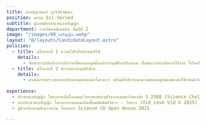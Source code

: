 ```yaml
---
title: นายชญานนท์ กุลวิภัชวัฒนา
position: พรรค Sci-Served
subtitle: ผู้ลงสมัครตำแหน่งเหรัญญิก
department: ภาควิชาเคมีเทคนิค ชั้นปีที่ 2
image: "/images/08_เหรัญญิก.webp"
layout: "@/layouts/CandidateLayout.astro"
policies:
  - title: นโยบายที่ 1 ความโปร่งใสพร้อมเสิร์ฟ
    details:
      - จัดทําระบบบันทึกการเบิกจ่ายที่ครอบคลุมตั้งแต่การอนุมัติงบประมาณ เริ่มต้นการดําเนินการใช้จ่าย ไปจนถึงการปิดโครงการ โดยมีการจัดเก็บข้อมูลอย่างเป็นระบบและสามารถตรวจสอบย้อนกลับได้อย่างโปร่งใสและมีประสิทธิภาพ
  - title: นโยบายที่ 2 พิจารณาก่อนเสิร์ฟงบ
    details:
      - ดําเนินการตรวจสอบงบประมาณของแต่ละโครงการ พร้อมทั้งพิจารณาความสมเหตุสมผลของค่าใช้จ่ายต่อวัตถุประสงค์เพื่อให้มั่นใจว่างบประมาณถูกใช้ให้เกิดประโยชน์สูงสุดต่อนิสิตคณะวิทยาศาสตร์
  
experience:
  - ประธานเหรัญญิก โครงการเปิดโลกคณะวิทยาศาสตร์จุฬาลงกรณ์มหาวิทยาลัย ปี 2568 (Science Chula Open House 2025)
  - รองประธานเหรัญญิก โครงการถนนคนเดินเชื่อมสัมพันธ์วิศวฯ - วิทยาฯ (Vid Love Vid U 2025)
  - ผู้ช่วยประธานฝ่ายการเงิน โครงการ Science CU Open House 2025

---
```

